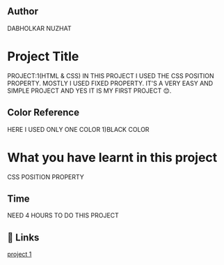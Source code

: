  ## Author 
 DABHOLKAR NUZHAT 
 
# Project Title
PROJECT:1(HTML & CSS)
IN THIS PROJECT I USED THE CSS POSITION PROPERTY.
MOSTLY I USED FIXED PROPERTY. IT'S A VERY EASY AND SIMPLE PROJECT AND YES IT IS MY FIRST PROJECT 😊.

## Color Reference
 HERE I  USED ONLY ONE COLOR
 1)BLACK COLOR 

 # What you have learnt in this project
CSS POSITION PROPERTY 

## Time
 NEED 4 HOURS TO DO THIS PROJECT

## 🔗 Links
[project 1](https://project1a.netlify.app/)

